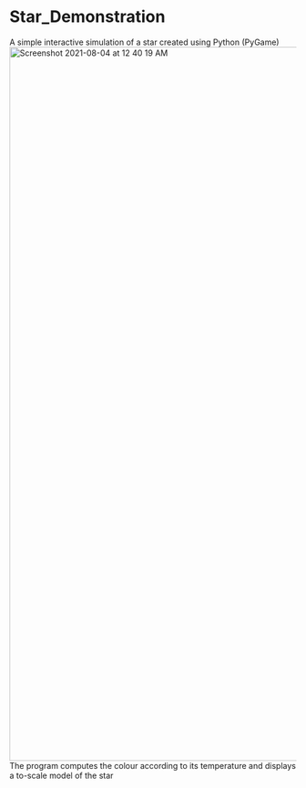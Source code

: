 # Star_Demonstration
A simple interactive simulation of a star created using Python (PyGame)
<img width="1251" alt="Screenshot 2021-08-04 at 12 40 19 AM" src="https://user-images.githubusercontent.com/88395390/128072346-43de140e-183a-4f19-9dd4-4d95bbd6bf9d.png">
The program computes the colour according to its temperature and displays a to-scale model of the star
